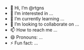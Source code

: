 - 👋 Hi, I’m @rtgns
- 👀 I’m interested in ...
- 🌱 I’m currently learning ...
- 💞️ I’m looking to collaborate on ...
- 📫 How to reach me ...
- 😄 Pronouns: ...
- ⚡ Fun fact: ...

<!---
rtgns/rtgns is a ✨ special ✨ repository because its `README.md` (this file) appears on your GitHub profile.
You can click the Preview link to take a look at your changes.
--->
